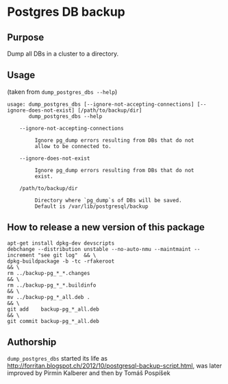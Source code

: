 Postgres DB backup
==================

Purpose
-------

Dump all DBs in a cluster to a directory.

Usage
-----

(taken from `dump_postgres_dbs --help`)

```
usage: dump_postgres_dbs [--ignore-not-accepting-connections] [--ignore-does-not-exist] [/path/to/backup/dir]
       dump_postgres_dbs --help

    --ignore-not-accepting-connections

         Ignore pg_dump errors resulting from DBs that do not
         allow to be connected to.

    --ignore-does-not-exist

         Ignore pg_dump errors resulting from DBs that do not
         exist.

    /path/to/backup/dir

         Directory where `pg_dump`s of DBs will be saved.
         Default is /var/lib/postgresql/backup
```

How to release a new version of this package
--------------------------------------------

```
apt-get install dpkg-dev devscripts
debchange --distribution unstable --no-auto-nmu --maintmaint --increment "see git log"  && \
dpkg-buildpackage -b -tc -rfakeroot                                                     && \
rm ../backup-pg_*_*.changes                                                             && \
rm ../backup-pg_*_*.buildinfo                                                           && \
mv ../backup-pg_*_all.deb .                                                             && \
git add    backup-pg_*_all.deb                                                          && \
git commit backup-pg_*_all.deb
```

Authorship
----------

`dump_postgres_dbs` started its life as http://forritan.blogspot.ch/2012/10/postgresql-backup-script.html,
was later improved by Pirmin Kalberer and then by Tomáš Pospíšek
